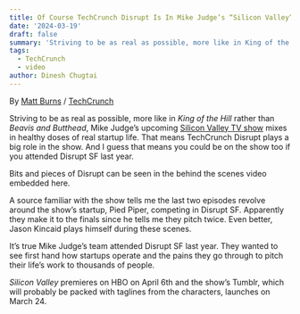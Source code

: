 ```yaml
---
title: Of Course TechCrunch Disrupt Is In Mike Judge’s “Silicon Valley” HBO Show
date: '2024-03-19'
draft: false
summary: 'Striving to be as real as possible, more like in King of the Hill rather than Beavis and Butthead, Mike Judge’s upcoming Silicon Valley TV show mixes in healthy doses of real startup life. That means TechCrunch Disrupt plays a big role in the show. And I guess that means you could be on the show too if you attended Disrupt SF last year.'
tags:
  - TechCrunch
  - video
author: Dinesh Chugtai
---
```


By [Matt Burns](https://techcrunch.com/author/jodi-jahic/) / [TechCrunch](https://techcrunch.com/2014/03/19/of-course-techcrunch-disrupt-is-in-mike-judges-silicon-valley-hbo-show/)

<youtube id="wX3H3tQxUKw" title="Silicon Valley: Season 1 with Mike Judge and Alec Berg | HBO" />

<!-- [Silicon Valley: Season 1 with Mike Judge and Alec Berg | HBO](https://youtu.be/wX3H3tQxUKw) -->

Striving to be as real as possible, more like in _King of the Hill_ rather than _Beavis and Butthead_, Mike Judge’s upcoming [Silicon Valley TV show](http://www.hbo.com/silicon-valley#/silicon-valley/index.html) mixes in healthy doses of real startup life. That means TechCrunch Disrupt plays a big role in the show. And I guess that means you could be on the show too if you attended Disrupt SF last year.

Bits and pieces of Disrupt can be seen in the behind the scenes video embedded here.

A source familiar with the show tells me the last two episodes revolve around the show’s startup, Pied Piper, competing in Disrupt SF. Apparently they make it to the finals since he tells me they pitch twice. Even better, Jason Kincaid plays himself during these scenes.

It’s true Mike Judge’s team attended Disrupt SF last year. They wanted to see first hand how startups operate and the pains they go through to pitch their life’s work to thousands of people.

_Silicon Valley_ premieres on HBO on April 6th and the show’s Tumblr, which will probably be packed with taglines from the characters, launches on March 24.

